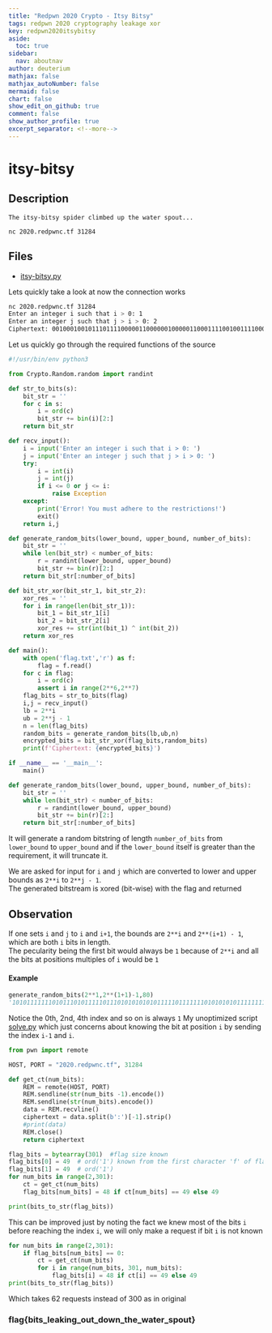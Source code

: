 ```yaml
---
title: "Redpwn 2020 Crypto - Itsy Bitsy"
tags: redpwn 2020 cryptography leakage xor
key: redpwn2020itsybitsy
aside:
  toc: true
sidebar:
  nav: aboutnav
author: deuterium
mathjax: false
mathjax_autoNumber: false
mermaid: false
chart: false
show_edit_on_github: true
comment: false
show_author_profile: true
excerpt_separator: <!--more-->
---
```


# itsy-bitsy

## Description
```
The itsy-bitsy spider climbed up the water spout...

nc 2020.redpwnc.tf 31284
```
## Files
- [itsy-bitsy.py](./itsy-bitsy.py)

Lets quickly take a look at now the connection works  
```bash
nc 2020.redpwnc.tf 31284
Enter an integer i such that i > 0: 1
Enter an integer j such that j > i > 0: 2
Ciphertext: 0010001001011101111000001100000010000011000111100100111100011000100001001001100111110011100100000001101101010101001100001100010010000001111000000010100001001100100001000000010101000101010101011010011011100110100000010001110000101000011011001001010110010101000000100001011110000100010100010010110100000

```
Let us quickly go through the required functions of the source 

```python
#!/usr/bin/env python3

from Crypto.Random.random import randint

def str_to_bits(s):
    bit_str = ''
    for c in s:
        i = ord(c)
        bit_str += bin(i)[2:]
    return bit_str

def recv_input():
    i = input('Enter an integer i such that i > 0: ')
    j = input('Enter an integer j such that j > i > 0: ')
    try:
        i = int(i)
        j = int(j)
        if i <= 0 or j <= i:
            raise Exception
    except:
        print('Error! You must adhere to the restrictions!')
        exit()
    return i,j

def generate_random_bits(lower_bound, upper_bound, number_of_bits):
    bit_str = ''
    while len(bit_str) < number_of_bits:
        r = randint(lower_bound, upper_bound)
        bit_str += bin(r)[2:]
    return bit_str[:number_of_bits]

def bit_str_xor(bit_str_1, bit_str_2):
    xor_res = ''
    for i in range(len(bit_str_1)):
        bit_1 = bit_str_1[i]
        bit_2 = bit_str_2[i]
        xor_res += str(int(bit_1) ^ int(bit_2))
    return xor_res

def main():
    with open('flag.txt','r') as f:
        flag = f.read()
    for c in flag:
        i = ord(c)
        assert i in range(2**6,2**7)
    flag_bits = str_to_bits(flag)
    i,j = recv_input()
    lb = 2**i
    ub = 2**j - 1
    n = len(flag_bits)
    random_bits = generate_random_bits(lb,ub,n)
    encrypted_bits = bit_str_xor(flag_bits,random_bits)
    print(f'Ciphertext: {encrypted_bits}')

if __name__ == '__main__':
    main()
```

```python
def generate_random_bits(lower_bound, upper_bound, number_of_bits):
    bit_str = ''
    while len(bit_str) < number_of_bits:
        r = randint(lower_bound, upper_bound)
        bit_str += bin(r)[2:]
    return bit_str[:number_of_bits]
```
It will generate a random bitstring of length `number_of_bits` from `lower_bound` to `upper_bound` and if the `lower_bound` itself is greater than the requirement, it will truncate it.

We are asked for input for `i` and `j` which are converted to lower and upper bounds as `2**i` to `2**j - 1`.  
The generated bitstream is xored (bit-wise) with the flag and returned 

## Observation
If one sets `i` and `j` to `i` and `i+1`, the bounds are `2**i` and `2**(i+1) - 1`, which are both `i` bits in length.  
The pecularity being the first bit would always be `1` because of `2**i` and all the bits at positions multiples of `i` would be `1`

#### Example
```python
generate_random_bits(2**1,2**(1+1)-1,80)
'10101111111010111010111110111010101010101111101111111010101010111111111011111011'
```
Notice the 0th, 2nd, 4th index and so on is always `1`
My unoptimized script [solve.py](./solve.py) which just concerns about knowing the bit at position `i` by sending the index `i-1` and `i`. 

```python
from pwn import remote

HOST, PORT = "2020.redpwnc.tf", 31284

def get_ct(num_bits):
    REM = remote(HOST, PORT)
    REM.sendline(str(num_bits -1).encode())
    REM.sendline(str(num_bits).encode())
    data = REM.recvline()
    ciphertext = data.split(b':')[-1].strip()
    #print(data)
    REM.close()
    return ciphertext

flag_bits = bytearray(301)  #flag size known 
flag_bits[0] = 49  # ord('1') known from the first character 'f' of flag
flag_bits[1] = 49  # ord('1') 
for num_bits in range(2,301):
    ct = get_ct(num_bits)
    flag_bits[num_bits] = 48 if ct[num_bits] == 49 else 49

print(bits_to_str(flag_bits))
```

This can be improved just by noting the fact we knew most of the bits `i` before reaching the index `i`, we will only make a request if bit `i` is not known

```python
for num_bits in range(2,301):
    if flag_bits[num_bits] == 0:
        ct = get_ct(num_bits)
        for i in range(num_bits, 301, num_bits):
            flag_bits[i] = 48 if ct[i] == 49 else 49
print(bits_to_str(flag_bits))
```
Which takes 62 requests instead of 300 as in original

### flag{bits_leaking_out_down_the_water_spout}


